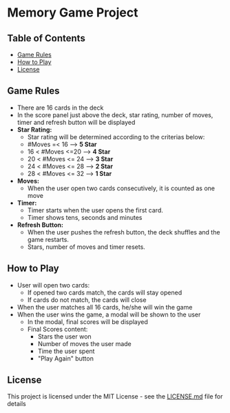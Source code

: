 # Memory Game Project

## Table of Contents

* [Game Rules](#game-rules)
* [How to Play](#how-to-play)
* [License](#license)

## Game Rules

* There are 16 cards in the deck
* In the score panel just above the deck, star rating, number of moves, timer and refresh button will be displayed
* **Star Rating:**
  - Star rating will be determined according to the criterias below:
  - #Moves =< 16  --> **5 Star**
  - 16 < #Moves <=20  --> **4 Star**
  - 20 < #Moves <= 24  --> **3 Star**
  - 24 < #Moves <= 28  --> **2 Star**
  - 28 < #Moves <= 32  --> **1 Star**
* **Moves:**
  - When the user open two cards consecutively, it is counted as one move
* **Timer:**
  - Timer starts when the user opens the first card.
  - Timer shows tens, seconds and minutes
* **Refresh Button:**
  - When the user pushes the refresh button, the deck shuffles and the game restarts.
  - Stars, number of moves and timer resets.

## How to Play

* User will open two cards:
  - If opened two cards match, the cards will stay opened
  - If cards do not match, the cards will close
* When the user matches all 16 cards, he/she will win the game
* When the user wins the game, a modal will be shown to the user
  - In the modal, final scores will be displayed
  - Final Scores content:
    - Stars the user won
    - Number of moves the user made
    - Time the user spent
    - "Play Again" button

## License

This project is licensed under the MIT License - see the [LICENSE.md](LICENSE.md) file for details

